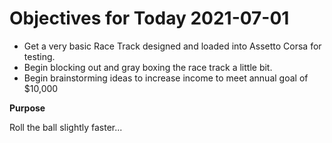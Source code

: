 # Objectives for Today 2021-07-01

- Get a very basic Race Track designed and loaded into Assetto Corsa for testing.
- Begin blocking out and gray boxing the race track a little bit.
- Begin brainstorming ideas to increase income to meet annual goal of $10,000

**Purpose**

Roll the ball slightly faster...
